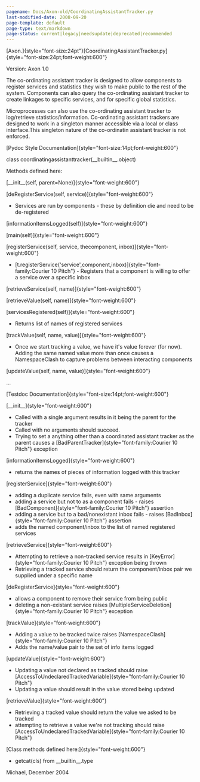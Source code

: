 ```yaml
---
pagename: Docs/Axon-old/CoordinatingAssistantTracker.py
last-modified-date: 2008-09-20
page-template: default
page-type: text/markdown
page-status: current|legacy|needsupdate|deprecated|recommended
---
```

[Axon.]{style="font-size:24pt"}[CoordinatingAssistantTracker.py]{style="font-size:24pt;font-weight:600"}

Version: Axon 1.0

The co-ordinating assistant tracker is designed to allow components to
register services and statistics they wish to make public to the rest of
the system. Components can also query the co-ordinating assistant
tracker to create linkages to specific services, and for specific global
statistics.

Microprocesses can also use the co-ordinating assistant tracker to
log/retrieve statistics/information. Co-ordinating assistant trackers
are designed to work in a singleton manner accessible via a local or
class interface.This singleton nature of the co-ordinatin assistant
tracker is not enforced.

[Pydoc Style Documentation]{style="font-size:14pt;font-weight:600"}

class coordinatingassistanttracker(\_\_builtin\_\_.object)

Methods defined here:

[\_\_init\_\_(self, parent=None)]{style="font-weight:600"}

[deRegisterService(self, service)]{style="font-weight:600"}

-   Services are run by components - these by definition die and need to
    be de-registered

[informationItemsLogged(self)]{style="font-weight:600"}

[main(self)]{style="font-weight:600"}

[registerService(self, service, thecomponent,
inbox)]{style="font-weight:600"}

-   [t.registerService(\'service\',component,inbox)]{style="font-family:Courier 10 Pitch"} -
    Registers that a component is willing to offer a service over a
    specific inbox

[retrieveService(self, name)]{style="font-weight:600"}

[retrieveValue(self, name)]{style="font-weight:600"}

[servicesRegistered(self)]{style="font-weight:600"}

-   Returns list of names of registered services

[trackValue(self, name, value)]{style="font-weight:600"}

-   Once we start tracking a value, we have it\'s value forever (for
    now). Adding the same named value more than once causes a
    NamespaceClash to capture problems between interacting components

[updateValue(self, name, value)]{style="font-weight:600"}

\...

[Testdoc Documentation]{style="font-size:14pt;font-weight:600"}

[\_\_init\_\_]{style="font-weight:600"}

-   Called with a single argument results in it being the parent for the
    tracker
-   Called with no arguments should succeed.
-   Trying to set a anything other than a coordinated assistant tracker
    as the parent causes a
    [BadParentTracker]{style="font-family:Courier 10 Pitch"} exception

[informationItemsLogged]{style="font-weight:600"}

-   returns the names of pieces of information logged with this tracker

[registerService]{style="font-weight:600"}

-   adding a duplicate service fails, even with same arguments
-   adding a service but not to as a component fails - raises
    [BadComponent]{style="font-family:Courier 10 Pitch"} assertion
-   adding a service but to a bad/nonexistant inbox fails - raises
    [BadInbox]{style="font-family:Courier 10 Pitch"} assertion
-   adds the named component/inbox to the list of named registered
    services

[retrieveService]{style="font-weight:600"}

-   Attempting to retrieve a non-tracked service results in
    [KeyError]{style="font-family:Courier 10 Pitch"} exception being
    thrown
-   Retrieving a tracked service should return the component/inbox pair
    we supplied under a specific name

[deRegisterService]{style="font-weight:600"}

-   allows a component to remove their service from being public
-   deleting a non-existant service raises
    [MultipleServiceDeletion]{style="font-family:Courier 10 Pitch"}
    exception

[trackValue]{style="font-weight:600"}

-   Adding a value to be tracked twice raises
    [NamespaceClash]{style="font-family:Courier 10 Pitch"}
-   Adds the name/value pair to the set of info items logged

[updateValue]{style="font-weight:600"}

-   Updating a value not declared as tracked should raise
    [AccessToUndeclaredTrackedVariable]{style="font-family:Courier 10 Pitch"}
-   Updating a value should result in the value stored being updated

[retrieveValue]{style="font-weight:600"}

-   Retrieving a tracked value should return the value we asked to be
    tracked
-   attempting to retrieve a value we\'re not tracking should raise
    [AccessToUndeclaredTrackedVariable]{style="font-family:Courier 10 Pitch"}

[Class methods defined here:]{style="font-weight:600"}

-   getcat(cls) from \_\_builtin\_\_.type

Michael, December 2004
